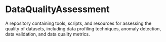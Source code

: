 # DataQualityAssessment
A repository containing tools, scripts, and resources for assessing the quality of datasets, including data profiling techniques, anomaly detection, data validation, and data quality metrics.
